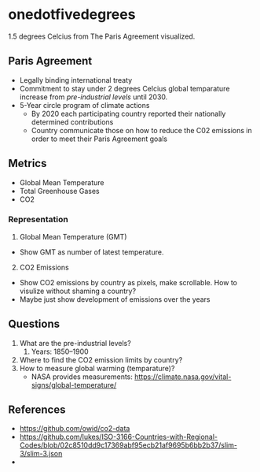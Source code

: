 # onedotfivedegrees

1.5 degrees Celcius from The Paris Agreement visualized.

## Paris Agreement

* Legally binding international treaty
* Commitment to stay under 2 degrees Celcius global temparature increase from *pre-industrial levels* until 2030.
* 5-Year circle program of climate actions
  * By 2020 each participating country reported their nationally determined contributions
  * Country communicate those on how to reduce the C02 emissions in order to meet their Paris Agreement goals

## Metrics

* Global Mean Temperature
* Total Greenhouse Gases
* CO2

### Representation

1. Global Mean Temperature (GMT)
  * Show GMT as number of latest temperature.
2. CO2 Emissions
  * Show CO2 emissions by country as pixels, make scrollable. How to visulize without shaming a country?
  * Maybe just show development of emissions over the years


## Questions

1. What are the pre-industrial levels?
   1. Years: 1850–1900
2. Where to find the CO2 emission limits by country?
3. How to measure global warming (temparature)?
   * NASA provides measurements: <https://climate.nasa.gov/vital-signs/global-temperature/>

## References

* <https://github.com/owid/co2-data>
* <https://github.com/lukes/ISO-3166-Countries-with-Regional-Codes/blob/02c8510dd9c17369abf95ecb21af9695b6bb2b37/slim-3/slim-3.json>
*

